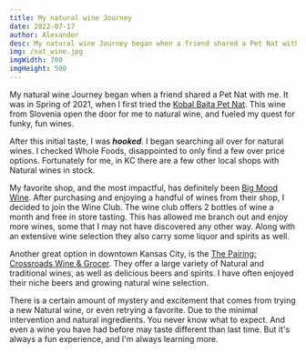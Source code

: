 ```yaml
---
title: My natural wine Journey
date: 2022-07-17
author: Alexander
desc: My natural wine Journey began when a friend shared a Pet Nat with me. It was in Spring of 2021, when I first tried the Kobal Bajta Pet Nat. This wine from Slovenia open the door for me to natural wine, and fueled my quest for funky, fun wines.
img: /nat_wine.jpg
imgWidth: 700
imgHeight: 500
---
```


My natural wine Journey began when a friend shared a Pet Nat with me. It was in Spring of 2021, when I first tried the [Kobal Bajta Pet Nat](https://www.kobalwines.si/wine-2/?lang=en). This wine from Slovenia open the door for me to natural wine, and fueled my quest for funky, fun wines.

After this initial taste, I was **_hooked_**. I began searching all over for natural wines. I checked Whole Foods, disappointed to only find a few over price options. Fortunately for me, in KC there are a few other local shops with Natural wines in stock.

My favorite shop, and the most impactful, has definitely been [Big Mood Wine](https://bigmoodnaturalwines.com/). After purchasing and enjoying a handful of wines from their shop, I decided to join the Wine Club. The wine club offers 2 bottles of wine a month and free in store tasting. This has allowed me branch out and enjoy more wines, some that I may not have discovered any other way. Along with an extensive wine selection they also carry some liquor and spirits as well.

Another great option in downtown Kansas City, is the [The Pairing: Crossroads Wine & Grocer](https://www.facebook.com/thepairingkc). They offer a large variety of Natural and traditional wines, as well as delicious beers and spirits. I have often enjoyed their niche beers and growing natural wine selection.

There is a certain amount of mystery and excitement that comes from trying a new Natural wine, or even retrying a favorite. Due to the minimal intervention and natural ingredients. You never know what to expect. And even a wine you have had before may taste different than last time. But it's always a fun experience, and I'm always learning more.
